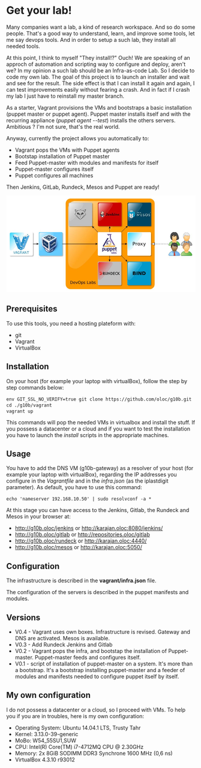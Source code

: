# Get your lab!
Many companies want a lab, a kind of research workspace. And so do some people. That's a good way to understand, learn, and improve some tools, let me say devops tools. And in order to setup a such lab, they install all needed tools.

At this point, I think to myself "They install!?" Ouch! We are speaking of an approch of automation and scripting way to configure and deploy, aren't we?  In my opinion a such lab should be an Infra-as-code Lab. So I decide to code my own lab. The goal of this project is to launch an installer and wait and see for the result. The side effect is that I can install it again and again, I can test improvements easily without fearing a crash. And in fact if I crash my lab I just have to reinstall my master branch. 

As a starter, Vagrant provisions the VMs and bootstraps a basic installation (puppet master or puppet agent). Puppet master installs itself and with the recurring appliance (*puppet agent --test*) installs the others servers. Ambitious ? I'm not sure, that's the real world.

Anyway, currently the project allows you automatically to:
* Vagrant pops the VMs with Puppet agents
* Bootstap installation of Puppet master
* Feed Puppet-master with modules and manifests for itself
* Puppet-master configures itself
* Puppet configures all machines

Then Jenkins, GitLab, Rundeck, Mesos and Puppet are ready!

![Scheme](./docs/g10b.jpg)

## Prerequisites
To use this tools, you need a hosting plateform with:
* git
* Vagrant 
* VirtualBox

## Installation
On your host (for example your laptop with virtualBox), follow the step by step commands below:

    env GIT_SSL_NO_VERIFY=true git clone https://github.com/oloc/g10b.git 
    cd ./g10b/vagrant
    vagrant up

This commands will pop the needed VMs in virtualbox and install the stuff.
If you possess a datacenter or a cloud and if you want to test the installation you have to launch the *install* scripts in the appropriate machines.

## Usage
You have to add the DNS VM (g10b-gateway) as a resolver of your host (for example your laptop with virtualBox), regarding the IP addresses you configure in the _Vagrantfile_ and in the _infra.json_ (as the iplastdigit parameter). As default, you have to use this command:

    echo 'nameserver 192.168.10.50' | sudo resolvconf -a *

At this stage you can have access to the Jenkins, Gitlab, the Rundeck and Mesos in your browser at:
* http://g10b.oloc/jenkins or http://karajan.oloc:8080/jenkins/
* http://g10b.oloc/gitlab  or http://repositories.oloc/gitlab
* http://g10b.oloc/rundeck or http://karajan.oloc:4440/
* http://g10b.oloc/mesos   or http://karajan.oloc:5050/


## Configuration
The infrastructure is described in the **vagrant/infra.json** file. 

The configuration of the servers is described in the puppet manifests and modules.

## Versions
* V0.4 - Vagrant uses own boxes. Infrastructure is revised. Gateway and DNS are activated. Mesos is available.
* V0.3 - Add Rundeck Jenkins and Gitlab
* V0.2 - Vagrant pops the infra, and bootstap the installation of Puppet-master. Puppet-master feeds and configures itself.
* V0.1 - script of installation of puppet-master on a system. It's more than a bootstrap. It's a bootstrap installing puppet-master and a feeder of modules and manifests needed to configure puppet itself by itself.


## My own configuration
I do not possess a datacenter or a cloud, so I proceed with VMs. To help you if you are in troubles, here is my own configuration:

* Operating System: Ubuntu 14.04.1 LTS, Trusty Tahr
* Kernel: 3.13.0-39-generic
* MoBo: W54_55SU1,SUW
* CPU: Intel(R) Core(TM) i7-4712MQ CPU @ 2.30GHz
* Memory: 2x 8GiB SODIMM DDR3 Synchrone 1600 MHz (0,6 ns)
* VirtualBox 4.3.10 r93012
